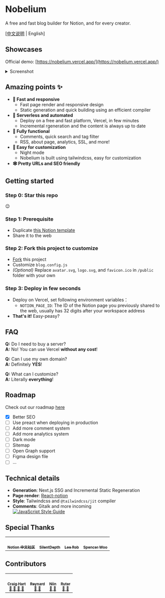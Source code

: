 # Nobelium   
A free and fast blog builder for Notion, and for every creator.

[[中文说明](README-CN.md) | English] 

## Showcases
Official demo: [https://nobelium.vercel.app/](https://nobelium.vercel.app/)

<details><summary>Screenshot</summary>
<img src="https://github.com/craigary/nobelium/blob/main/desktop.png?raw=true">
</details>


## Amazing points ✨
- **🚀 Fast and responsive**
  - Fast page render and responsive design
  - Static generation and quick building using an efficient compiler  
- **🤖 Serverless and automated**
  - Deploy on a free and fast platform, Vercel, in few minutes
  - Incremental rgeneration and the content is always up to date
- **🚙 Fully functional**
  - Comments, quick search and tag filter
  - RSS, about page, analytics, SSL, and more!
- **🎨 Easy for customization**
  - Night mode
  - Nobelium is built using tailwindcss, easy for customization
- **🕸 Pretty URLs and SEO friendly**  

## Getting started
### Step 0: Star this repo
😉
### Step 1: Prerequisite

- Duplicate [this Notion template](https://www.notion.so/68be9021bca34b8e89f0246f27e608df)
- Share it to the web
### Step 2: Fork this project to customize
- [Fork](https://github.com/craigary/nobelium/fork) this project
- Customize `blog.config.js` 
- *(Optional)* Replace `avatar.svg`, `logo.svg`, and `favicon.ico` in `/public` folder with your own

### Step 3: Deploy in few seconds
- Deploy on Vercel, set following environment variables：
    - `NOTION_PAGE_ID`: The ID of the Notion page you previously shared to the web, usually has 32 digits after your workspace address
- **That's it!** Easy-peasy?

## FAQ
**Q:** Do I need to buy a server?  
**A:** No! You can use Vercel **without any cost**!

**Q:** Can I use my own domain?  
**A:** Definitely **YES**!  
  
**Q:** What can I customize?  
**A:** Literally **everything**!  

## Roadmap

Check out our roadmap [here](https://www.notion.so/craigary/Public-Roadmap-3cfc4d0f0ca642ef8f652673c37add22)

- [x]  Better SEO
- [ ]  Use preact when deploying in production
- [ ]  Add more comment system
- [ ]  Add more analytics system
- [ ]  Dark mode
- [ ]  Sitemap
- [ ]  Open Graph support
- [ ]  Figma design file
- [ ]  ...

## Technical details
- **Generation**: Next.js SSG and Incremental Static Regeneration
- **Page render**: [React-notion](https://github.com/splitbee/react-notion)
- **Style**: Tailwindcss and `@tailwindcss/jit` compiler
- **Comments**: Gitalk and more incoming  
[![JavaScript Style Guide](https://cdn.rawgit.com/standard/standard/master/badge.svg)](https://github.com/standard/standard)


## Special Thanks

<table>
<tr align="left">
    <td align="center"><a href="https://notion.so/cnotion"><img src="https://www.notion.so/image/https%3A%2F%2Fs3-us-west-2.amazonaws.com%2Fsecure.notion-static.com%2F815be1aa-a8bf-46d0-887e-a1c9d18d8ae9%2Fnotion-logo-no-background.png?table=block&id=e1826899-1cd1-4de8-9b1c-ad0de60baa91&width=250&userId=1f77c970-e682-4c02-b9e8-4164924f04ab&cache=v2" width="80px;" alt=""/><br /><sub><b>Notion 中文社区</b></sub></a></td>
    <td align="center"><a href="https://twitter.com/SilentDepthCN"><img src="https://avatars.githubusercontent.com/u/7194254?s=460&u=d8c805acedf5c49ab8e1bfde58b16d7b7fe2b1bb&v=4" width="80px;" alt=""/><br /><sub><b>SilentDepth</b></sub></a></td>
    <td align="center"><a href="https://leerob.io"><img src="https://avatars.githubusercontent.com/u/9113740?s=460&u=6b5c9843f6d345ee178d1171dd3025610312af35&v=4" width="80px;" alt=""/><br /><sub><b>Lee Rob</b></sub></a></td>
    <td align="center"><a href="https://spencerwoo.com"><img src="https://avatars.githubusercontent.com/u/32114380?s=460&u=81d1f9754f354c63ece17a83196be14b51ee1056&v=4" width="80px;" alt=""/><br /><sub><b>Spencer Woo</b></sub></a></td>
  </tr>
</table>

## Contributors
<table>
<tr align="left">
    <td align="center"><a href="https://github.com/craigary"><img src="https://avatars.githubusercontent.com/u/10571717?s=64&v=4" width="80px;" alt=""/><br /><sub><b>Craig Hart</b></sub></a><br /><a href="https://github.com/craigary/nobelium/commits?author=craigary" title="Owner">🎫 🔧 🎨 🐛</a></td>
    <td align="center"><a href="https://github.com/reycn"><img src="https://avatars.githubusercontent.com/u/11225092?s=64&v=4" width="80px;" alt=""/><br /><sub><b>Reynard</b></sub></a><br /><a href="https://github.com/craigary/nobelium/commits?author=reycn" title="Owner"> 🎨 🐛</a></td>
    <td align="center"><a href="https://github.com/Niinjoy"><img src="https://avatars.githubusercontent.com/u/39721307?s=64&v=4" width="80px;" alt=""/><br /><sub><b>Niin</b></sub></a><br /><a href="https://github.com/craigary/nobelium/commits?author=craigary" title="Owner">🔧 🐛</a></td>
    <td align="center"><a href="https://github.com/ruter"><img src="https://avatars.githubusercontent.com/u/8568876?s=64&v=4" width="80px;" alt=""/><br /><sub><b>Ruter</b></sub></a><br /><a href="https://github.com/craigary/nobelium/commits?author=craigary" title="Owner">🔧 🐛</a></td>
  </tr>
</table>
